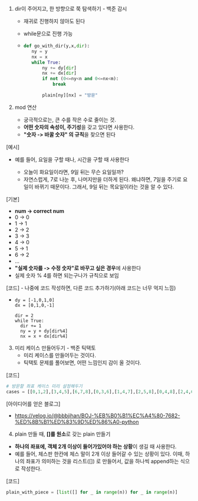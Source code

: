 1. dir이 주어지고, 한 방향으로 쭉 탐색하기 - 백준 감시

   - 재귀로 진행하지 않아도 된다

   - while문으로 진행 가능

   - ```python
     def go_with_dir(y,x,dir):
     	ny = y
     	nx = x
     	while True:
     		ny += dy[dir]
     		nx += dx[dir]
     		if not (0<=ny<n and 0<=nx<m):
     			break
     		
     		plain[ny][nx] = "방문"
     ```

     

2. mod 연산
   - 궁극적으로는, 큰 수를 작은 수로 줄이는 것.
   - **어떤 숫자의 속성이, 주기성**을 갖고 있다면 사용한다.
   - **"숫자 -> 바꿀 숫자" 의 규칙**을 찾으면 된다

[예시]

- 예를 들어, 요일을 구할 때나, 시간을 구할 때 사용한다

  - 오늘이 화요일이라면, 9일 뒤는 무슨 요일일까?
  - 자연스럽게, 7로 나눈 후, 나머지만을 더하게 된다. 왜냐하면, 7일을 주기로 요일이 바뀌기 때문이다. 그래서, 9일 뒤는 목요일이라는 것을 알 수 있다.

  

[기본]

- **num -> correct num**
- 0 -> 0
- 1 -> 1
- 2 -> 2
- 3 -> 3
- 4 -> 0
- 5 -> 1
- 6 -> 2
- ... 
- **"실제 숫자를 -> 수정 숫자"로 바꾸고 싶은 경우**에 사용한다
- 실제 숫자 % 4를 하면 되는구나가 규칙으로 보임



[코드] - 나중에 코드 작성하면, 다른 코드 추가하기(아래 코드는 너무 억지 느낌)

- ```
  dy = [-1,0,1,0]
  dx = [0,1,0,-1]
  
  dir = 2
  while True:
  	dir += 1
    ny = y + dy[dir%4]
    nx = x + dx[dir%4]
  ```



3. 미리 케이스 만들어두기 - 백준 틱택토
   - 미리 케이스를 만들어두는 것이다.
   - 틱택토 문제를 풀어보면, 어떤 느낌인지 감이 올 것이다.

[코드]

```python
# 방문할 좌표 케이스 미리 설정해두기
cases = [[0,1,2],[3,4,5],[6,7,8],[0,3,6],[1,4,7],[2,5,8],[0,4,8],[2,4,6]]
```



[아이디어를 얻은 블로그]

- https://velog.io/@bbbjihan/BOJ-%EB%B0%B1%EC%A4%80-7682-%ED%8B%B1%ED%83%9D%ED%86%A0-python

  



4. plain 만들 때, **[]를 원소**로 갖는 plain 만들기

- **하나의 좌표에, 객체 2개 이상이 들어가있어야 하는 상황**이 생길 때 사용한다.
- 예를 들어, 체스판 한칸에 체스 말이 2개 이상 들어갈 수 있는 상황이 있다. 이때, 하나의 좌표가 의미하는 것을 리스트([]) 로 만들어서, 값을 하나씩 append하는 식으로 작성한다.

[코드]

```python
plain_with_piece = [list([] for _ in range(n)) for _ in range(n)]
```



